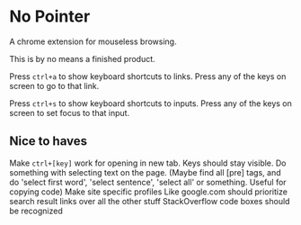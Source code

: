 # No Pointer
A chrome extension for mouseless browsing.

This is by no means a finished product. 

Press `ctrl+a` to show keyboard shortcuts to links. Press any of the keys on screen to go to that link.

Press `ctrl+s` to show keyboard shortcuts to inputs. Press any of the keys on screen to set focus to that input.

## Nice to haves
Make `ctrl+[key]` work for opening in new tab. Keys should  stay visible.
Do something with selecting text on the page.
 (Maybe find all [pre] tags, and do 'select first word', 'select sentence', 'select all' or something. Useful for copying code)
Make site specific profiles 
    Like google.com should prioritize search result links over all the other stuff
    StackOverflow code boxes should be recognized